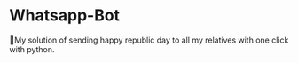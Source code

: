 # Whatsapp-Bot
 💬My solution of sending happy republic day to all my relatives with one click with python.

